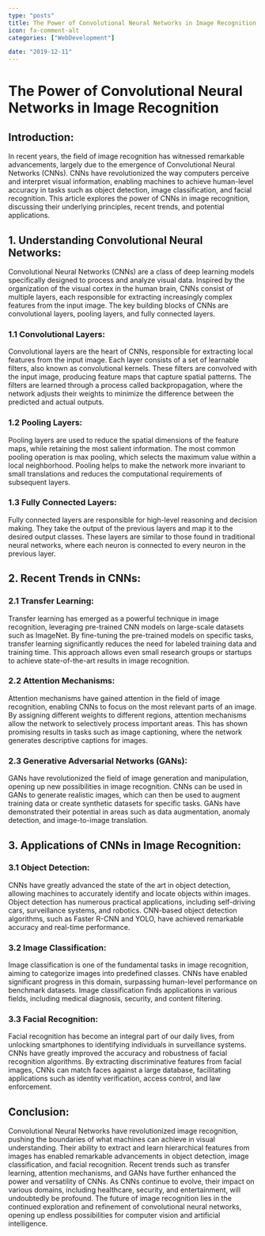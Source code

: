 ```yaml
---
type: "posts"
title: The Power of Convolutional Neural Networks in Image Recognition
icon: fa-comment-alt
categories: ["WebDevelopment"]

date: "2019-12-11"
---
```




# The Power of Convolutional Neural Networks in Image Recognition

## Introduction:
In recent years, the field of image recognition has witnessed remarkable advancements, largely due to the emergence of Convolutional Neural Networks (CNNs). CNNs have revolutionized the way computers perceive and interpret visual information, enabling machines to achieve human-level accuracy in tasks such as object detection, image classification, and facial recognition. This article explores the power of CNNs in image recognition, discussing their underlying principles, recent trends, and potential applications.

## 1. Understanding Convolutional Neural Networks:
Convolutional Neural Networks (CNNs) are a class of deep learning models specifically designed to process and analyze visual data. Inspired by the organization of the visual cortex in the human brain, CNNs consist of multiple layers, each responsible for extracting increasingly complex features from the input image. The key building blocks of CNNs are convolutional layers, pooling layers, and fully connected layers.

### 1.1 Convolutional Layers:
Convolutional layers are the heart of CNNs, responsible for extracting local features from the input image. Each layer consists of a set of learnable filters, also known as convolutional kernels. These filters are convolved with the input image, producing feature maps that capture spatial patterns. The filters are learned through a process called backpropagation, where the network adjusts their weights to minimize the difference between the predicted and actual outputs.

### 1.2 Pooling Layers:
Pooling layers are used to reduce the spatial dimensions of the feature maps, while retaining the most salient information. The most common pooling operation is max pooling, which selects the maximum value within a local neighborhood. Pooling helps to make the network more invariant to small translations and reduces the computational requirements of subsequent layers.

### 1.3 Fully Connected Layers:
Fully connected layers are responsible for high-level reasoning and decision making. They take the output of the previous layers and map it to the desired output classes. These layers are similar to those found in traditional neural networks, where each neuron is connected to every neuron in the previous layer.

## 2. Recent Trends in CNNs:
### 2.1 Transfer Learning:
Transfer learning has emerged as a powerful technique in image recognition, leveraging pre-trained CNN models on large-scale datasets such as ImageNet. By fine-tuning the pre-trained models on specific tasks, transfer learning significantly reduces the need for labeled training data and training time. This approach allows even small research groups or startups to achieve state-of-the-art results in image recognition.

### 2.2 Attention Mechanisms:
Attention mechanisms have gained attention in the field of image recognition, enabling CNNs to focus on the most relevant parts of an image. By assigning different weights to different regions, attention mechanisms allow the network to selectively process important areas. This has shown promising results in tasks such as image captioning, where the network generates descriptive captions for images.

### 2.3 Generative Adversarial Networks (GANs):
GANs have revolutionized the field of image generation and manipulation, opening up new possibilities in image recognition. CNNs can be used in GANs to generate realistic images, which can then be used to augment training data or create synthetic datasets for specific tasks. GANs have demonstrated their potential in areas such as data augmentation, anomaly detection, and image-to-image translation.

## 3. Applications of CNNs in Image Recognition:
### 3.1 Object Detection:
CNNs have greatly advanced the state of the art in object detection, allowing machines to accurately identify and locate objects within images. Object detection has numerous practical applications, including self-driving cars, surveillance systems, and robotics. CNN-based object detection algorithms, such as Faster R-CNN and YOLO, have achieved remarkable accuracy and real-time performance.

### 3.2 Image Classification:
Image classification is one of the fundamental tasks in image recognition, aiming to categorize images into predefined classes. CNNs have enabled significant progress in this domain, surpassing human-level performance on benchmark datasets. Image classification finds applications in various fields, including medical diagnosis, security, and content filtering.

### 3.3 Facial Recognition:
Facial recognition has become an integral part of our daily lives, from unlocking smartphones to identifying individuals in surveillance systems. CNNs have greatly improved the accuracy and robustness of facial recognition algorithms. By extracting discriminative features from facial images, CNNs can match faces against a large database, facilitating applications such as identity verification, access control, and law enforcement.

## Conclusion:
Convolutional Neural Networks have revolutionized image recognition, pushing the boundaries of what machines can achieve in visual understanding. Their ability to extract and learn hierarchical features from images has enabled remarkable advancements in object detection, image classification, and facial recognition. Recent trends such as transfer learning, attention mechanisms, and GANs have further enhanced the power and versatility of CNNs. As CNNs continue to evolve, their impact on various domains, including healthcare, security, and entertainment, will undoubtedly be profound. The future of image recognition lies in the continued exploration and refinement of convolutional neural networks, opening up endless possibilities for computer vision and artificial intelligence.